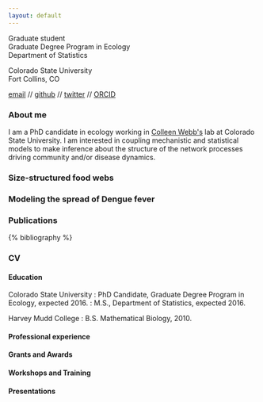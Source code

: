 ```yaml
---
layout: default
---
```


Graduate student  
Graduate Degree Program in Ecology  
Department of Statistics

Colorado State University  
Fort Collins, CO  

[email](mailto:clint.leach@gmail.com) // [github](http://github.com/clint-leach) // [twitter](http://twitter.com/clintBleach) // [ORCID](http://orcid.org/0000-0003-4280-0375)

### About me

I am a PhD candidate in ecology working in [Colleen Webb's](http://rydberg.biology.colostate.edu/ctwebb/) lab at Colorado State University. I am interested in coupling mechanistic and statistical models to make inference about the structure of the network processes driving community and/or disease dynamics.

### Size-structured food webs

### Modeling the spread of Dengue fever

### Publications

{% bibliography %}

### CV

#### Education

Colorado State University
  : PhD Candidate, Graduate Degree Program in Ecology, expected 2016.
  : M.S., Department of Statistics, expected 2016.

Harvey Mudd College
  : B.S. Mathematical Biology, 2010.

#### Professional experience


#### Grants and Awards


#### Workshops and Training


#### Presentations

